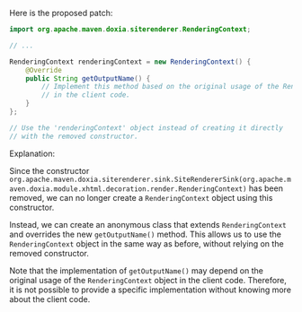 Here is the proposed patch:

```java
import org.apache.maven.doxia.siterenderer.RenderingContext;

// ...

RenderingContext renderingContext = new RenderingContext() {
    @Override
    public String getOutputName() {
        // Implement this method based on the original usage of the RenderingContext object
        // in the client code.
    }
};

// Use the 'renderingContext' object instead of creating it directly
// with the removed constructor.
```

Explanation:

Since the constructor `org.apache.maven.doxia.siterenderer.sink.SiteRendererSink(org.apache.maven.doxia.module.xhtml.decoration.render.RenderingContext)` has been removed, we can no longer create a `RenderingContext` object using this constructor.

Instead, we can create an anonymous class that extends `RenderingContext` and overrides the new `getOutputName()` method. This allows us to use the `RenderingContext` object in the same way as before, without relying on the removed constructor.

Note that the implementation of `getOutputName()` may depend on the original usage of the `RenderingContext` object in the client code. Therefore, it is not possible to provide a specific implementation without knowing more about the client code.